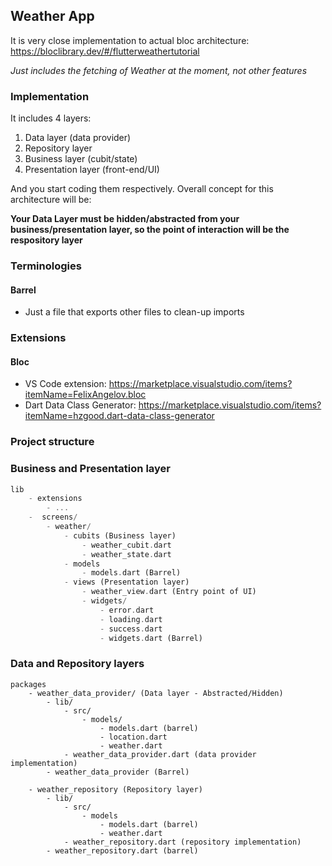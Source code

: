 ## Weather App

It is very close implementation to actual bloc architecture: https://bloclibrary.dev/#/flutterweathertutorial

*Just includes the fetching of Weather at the moment, not other features*

### Implementation
It includes 4 layers:

1. Data layer (data provider)
2. Repository layer
3. Business layer (cubit/state)
3. Presentation layer (front-end/UI)

And you start coding them respectively. Overall concept for this architecture will be:

**Your Data Layer must be hidden/abstracted from your business/presentation layer, so the point of interaction will be the respository layer**

### Terminologies
#### Barrel
- Just a file that exports other files to clean-up imports

### Extensions
#### Bloc
- VS Code extension: https://marketplace.visualstudio.com/items?itemName=FelixAngelov.bloc
- Dart Data Class Generator: https://marketplace.visualstudio.com/items?itemName=hzgood.dart-data-class-generator

### Project structure

### Business and Presentation layer

```dart
lib
    - extensions
        - ...
    -  screens/
        - weather/
            - cubits (Business layer)
                - weather_cubit.dart
                - weather_state.dart
            - models
                - models.dart (Barrel)
            - views (Presentation layer)
                - weather_view.dart (Entry point of UI)
                - widgets/
                    - error.dart
                    - loading.dart
                    - success.dart
                    - widgets.dart (Barrel)
```

### Data and Repository layers
```dartweather_data_provider
packages
    - weather_data_provider/ (Data layer - Abstracted/Hidden)
        - lib/
            - src/
                - models/
                    - models.dart (barrel)
                    - location.dart
                    - weather.dart
            - weather_data_provider.dart (data provider implementation)
        - weather_data_provider (Barrel)

    - weather_repository (Repository layer)
        - lib/
            - src/
                - models
                    - models.dart (barrel)
                    - weather.dart
            - weather_repository.dart (repository implementation)
        - weather_repository.dart (barrel)
```